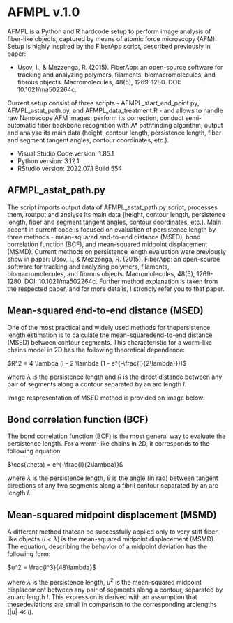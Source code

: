 # AFMPL v.1.0
AFMPL is a Python and R hardcode setup to perform image analysis of fiber-like objects, captured by means of atomic force microscopy (AFM). Setup is highly inspired by the FiberApp script, described previously in paper: 
- Usov, I., & Mezzenga, R. (2015). FiberApp: an open-source software for tracking and analyzing polymers, filaments, biomacromolecules, and fibrous objects. Macromolecules, 48(5), 1269-1280. DOI: 10.1021/ma502264c.

Current setup consist of three scripts - AFMPL_start_end_point.py, AFMPL_astat_path.py, and AFMPL_data_treatment.R - and allows to handle raw Nanoscope AFM images, perform its correction, conduct semi-automatic fiber backbone recognition with A* pathfinding algorithm, output and analyse its main data (height, contour length, persistence length, fiber and segment tangent angles, contour coordinates, etc.).
- Visual Studio Code version: 1.85.1
- Python version: 3.12.1.
- RStudio version: 2022.07.1 Build 554

## AFMPL_astat_path.py
The script imports output data of AFMPL_astat_path.py script, processes them, routput and analyse its main data (height, contour length, persistence length, fiber and segment tangent angles, contour coordinates, etc.). Main accent in current code is focused on evaluation of persistence length by three methods - mean-squared end-to-end distance (MSED), bond correlation function (BCF), and mean-squared midpoint displacement (MSMD). Current methods on persistence length evaluation were previously show in paper:
Usov, I., & Mezzenga, R. (2015). FiberApp: an open-source software for tracking and analyzing polymers, filaments, biomacromolecules, and fibrous objects. Macromolecules, 48(5), 1269-1280. DOI: 10.1021/ma502264c. Further method explanation is taken from the respected paper, and for more details, I strongly refer you to that paper.

## Mean-squared end-to-end distance (MSED)
One of the most practical and widely used methods for thepersistence length estimation is to calculate the mean-squaredend-to-end distance (MSED) between contour segments. This characteristic for a worm-like chains model in 2D has the following theoretical dependence:

$R^2 = 4 \lambda (l - 2 \lambda (1 - e^{-\frac{l}{2\lambda}}))$

where $λ$ is the persistence length and $R$ is the direct distance between any pair of segments along a contour separated by an arc length $l$.

Image respresentation of MSED method is provided on image below:

## Bond correlation function (BCF)
The bond correlation function (BCF) is the most general way to evaluate the persistence length. For a worm-like chains in 2D, it corresponds to the following equation:

$\cos(\theta) = e^{-\frac{l}{2\lambda}}$

 where $λ$ is the persistence length, $θ$ is the angle (in rad) between tangent directions of any two segments along a fibril contour separated by an arc length $l$.

## Mean-squared midpoint displacement (MSMD)

A different method thatcan be successfully applied only to very stiff fiber-like objects ($l < λ$) is the mean-squared midpoint displacement (MSMD). The equation, describing the behavior of a midpoint deviation has the following form:

$u^2 = \frac{l^3}{48\lambda}$

where $λ$ is the persistence length, $u^2$ is the mean-squared midpoint displacement between any pair of segments along a contour, separated by an arc length $l$. This expression is derived with an assumption that thesedeviations are small in comparison to the corresponding arclengths ($|u|≪l$).
